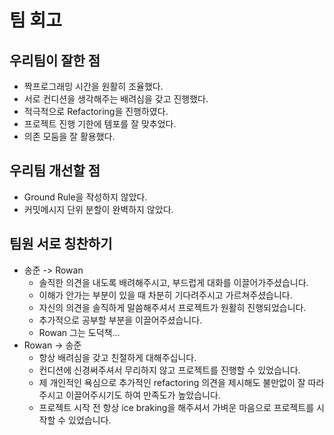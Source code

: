 # 팀 회고

## 우리팀이 잘한 점
- 짝프로그래밍 시간을 원활히 조율했다.
- 서로 컨디션을 생각해주는 배려심을 갖고 진행했다.
- 적극적으로 Refactoring을 진행하였다.
- 프로젝트 진행 기한에 템포를 잘 맞추었다.
- 의존 모둠을 잘 활용했다.

## 우리팀 개선할 점
- Ground Rule을 작성하지 않았다.
- 커밋메시지 단위 분할이 완벽하지 않았다.

## 팀원 서로 칭찬하기 
- 송준 -> Rowan
    - 솔직한 의견을 내도록 배려해주시고, 부드럽게 대화를 이끌어가주셨습니다.
    - 이해가 안가는 부분이 있을 때 차분히 기다려주시고 가르쳐주셨습니다.
    - 자신의 의견을 솔직하게 말씀해주셔서 프로젝트가 원활히 진행되었습니다.
    - 추가적으로 공부할 부분을 이끌어주셨습니다.
    - Rowan 그는 도덕책... 
- Rowan -> 송준
    - 항상 배려심을 갖고 친절하게 대해주십니다. 
    - 컨디션에 신경써주셔서 무리하지 않고 프로젝트를 진행할 수 있었습니다.
    - 제 개인적인 욕심으로 추가적인 refactoring 의견을 제시해도 불만없이 잘 따라주시고 이끌어주시기도 하여 만족도가 높았습니다.
    - 프로젝트 시작 전 항상 ice braking을 해주셔서 가벼운 마음으로 프로젝트를 시작할 수 있었습니다.
